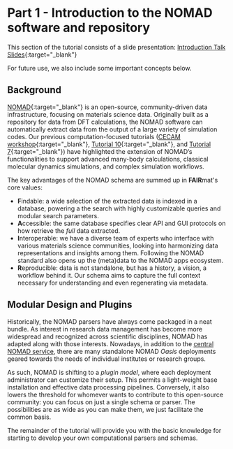 # Part 1 - Introduction to the NOMAD software and repository

This section of the tutorial consists of a slide presentation: [Introduction Talk Slides](https://box.hu-berlin.de/f/285129802164464eb62f/){:target="_blank"}

For future use, we also include some important concepts below.

## Background

[NOMAD](https://nomad-lab.eu/nomad-lab/){:target="_blank"} is an open-source, community-driven data infrastructure, focusing on materials science data. Originally built as a repository for data from DFT calculations, the NOMAD software can automatically extract data from the output of a large variety of simulation codes. Our previous computation-focused tutorials ([CECAM workshop](https://fairmat-nfdi.github.io/AreaC-Tutorial-CECAM-2023/){:target="_blank"}, [Tutorial 10](https://fairmat-nfdi.github.io/AreaC-Tutorial10_2023/){:target="_blank"}, and [Tutorial 7](https://www.fairmat-nfdi.eu/events/fairmat-tutorial-7/tutorial-7-materials){:target="_blank"}) have highlighted the extension of NOMAD’s functionalities to support advanced many-body calculations, classical molecular dynamics simulations, and complex simulation workflows.

The key advantages of the NOMAD schema are summed up in **FAIR**mat's core values:

- **F**indable: a wide selection of the extracted data is indexed in a database, powering a the search with highly customizable queries and modular search parameters.
- **A**ccessible: the same database specifies clear API and GUI protocols on how retrieve the _full_ data extracted.
- **I**nteroperable: we have a diverse team of experts who interface with various materials science communities, looking into harmonizing data representations and insights among them. Following the NOMAD standard also opens up the (meta)data to the NOMAD apps ecosystem. <!-- Repeated in Parsers intro -->
- **R**eproducible: data is not standalone, but has a history, a vision, a workflow behind it. Our schema aims to capture the full context necessary for understanding and even regenerating via metadata.

## Modular Design and Plugins

Historically, the NOMAD parsers have always come packaged in a neat bundle.
As interest in research data management has become more widespread and recognized across scientific disciplines, NOMAD has adapted along with those interests.
Nowadays, in addition to the [central NOMAD service](https://nomad-lab.eu/prod/v1/gui/search/entries), there are many standalone NOMAD *Oasis* deployments geared towards the needs of individual institutes or research groups.

As such, NOMAD is shifting to a _plugin model_, where each deployment administrator can customize their setup.
This permits a light-weight base installation and effective data processing pipelines.
Conversely, it also lowers the threshold for whomever wants to contribute to this open-source community: you can focus on just a single schema or parser.
The possibilities are as wide as you can make them, we just facilitate the common basis.

The remainder of the tutorial will provide you with the basic knowledge for starting to develop your own computational parsers and schemas.
